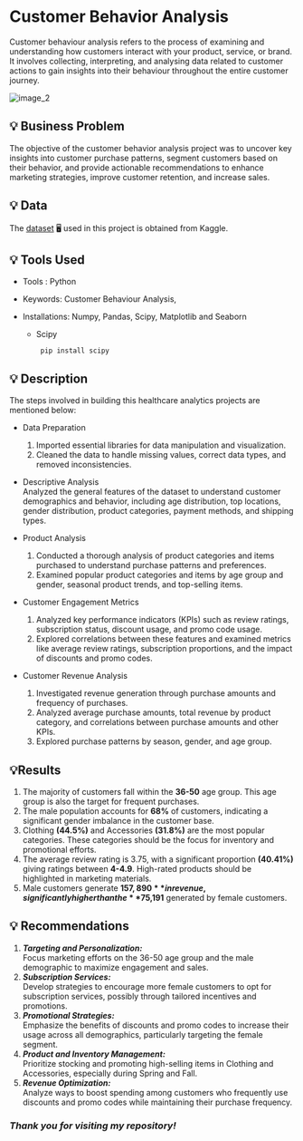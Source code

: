 # Customer Behavior Analysis

Customer behaviour analysis refers to the process of examining and understanding how customers interact with your product, service, or brand.
It involves collecting, interpreting, and analysing data related to customer actions to gain insights into their behaviour throughout the entire customer journey.

![image_2](https://github.com/user-attachments/assets/8abcc272-f473-49e0-a199-9ed98b15e79c)

## 💡 Business Problem
The objective of the customer behavior analysis project was to uncover key insights into customer purchase patterns, segment customers based on their behavior, and provide actionable recommendations to enhance marketing strategies, improve customer retention, and increase sales.

## 💡 Data
The [dataset](https://www.kaggle.com/datasets/zeesolver/consumer-behavior-and-shopping-habits-dataset/data?select=shopping_behavior_updated.csv) :desktop_computer: used in this project is obtained from Kaggle.

## 💡 Tools Used
* Tools : Python
* Keywords: Customer Behaviour Analysis,  
* Installations: Numpy, Pandas, Scipy, Matplotlib and Seaborn
  <ul>
  <li>Scipy</li>
  
       pip install scipy
</ul>
  
## 💡 Description 
The steps involved in building this healthcare analytics projects are mentioned below:

* Data Preparation
  1. Imported essential libraries for data manipulation and visualization.
  2. Cleaned the data to handle missing values, correct data types, and removed inconsistencies.
     
* Descriptive Analysis
<br> Analyzed the general features of the dataset to understand customer demographics and behavior, including age distribution, top locations, gender distribution, product categories, payment methods, and shipping types.

* Product Analysis
  1. Conducted a thorough analysis of product categories and items purchased to understand purchase patterns and preferences.
  2. Examined popular product categories and items by age group and gender, seasonal product trends, and top-selling items.

* Customer Engagement Metrics
  1. Analyzed key performance indicators (KPIs) such as review ratings, subscription status, discount usage, and promo code usage.
  2. Explored correlations between these features and examined metrics like average review ratings, subscription proportions, and the impact of discounts and promo codes.

* Customer Revenue Analysis
  1. Investigated revenue generation through purchase amounts and frequency of purchases.
  2. Analyzed average purchase amounts, total revenue by product category, and correlations between purchase amounts and other KPIs.
  3. Explored purchase patterns by season, gender, and age group.
   
 ## 💡Results

 1. The majority of customers fall within the **36-50** age group. This age group is also the target for frequent purchases.
 2. The male population accounts for **68%** of customers, indicating a significant gender imbalance in the customer base.
 3. Clothing **(44.5%)** and Accessories **(31.8%)** are the most popular categories. These categories should be the focus for inventory and promotional efforts.
 4. The average review rating is 3.75, with a significant proportion **(40.41%)** giving ratings between **4-4.9**. High-rated products should be highlighted in marketing materials.
 5. Male customers generate **$157,890** in revenue, significantly higher than the **$75,191** generated by female customers.

## 💡 Recommendations

1. _**Targeting and Personalization:**_ <br> Focus marketing efforts on the 36-50 age group and the male demographic to maximize engagement and sales.
2. _**Subscription Services:**_ <br> Develop strategies to encourage more female customers to opt for subscription services, possibly through tailored incentives and promotions.
3. _**Promotional Strategies:**_ <br> Emphasize the benefits of discounts and promo codes to increase their usage across all demographics, particularly targeting the female segment.
4. _**Product and Inventory Management:**_ <br> Prioritize stocking and promoting high-selling items in Clothing and Accessories, especially during Spring and Fall.
5. _**Revenue Optimization:**_ <br> Analyze ways to boost spending among customers who frequently use discounts and promo codes while maintaining their purchase frequency.

### _Thank you for visiting my repository!_

